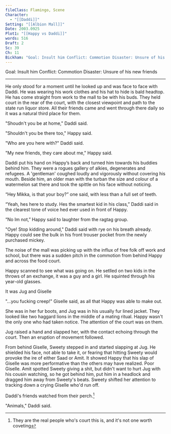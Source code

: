 ```yaml
---
fileClass: Flamingo, Scene
Character:
  - "[[Daddi]]"
Setting: "[[Albion Mall]]"
Date: 2003.0925
Plot1: "[[Happy vs Daddi]]"
words: 516
Draft: 2
Sc: 39
Ch: 11
Bickham: "Goal: Insult him Conflict: Commotion Disaster: Unsure of his new friends."
---
```


Goal: Insult him 
Conflict: Commotion 
Disaster: Unsure of his new friends

---

He only stood for a moment until he looked up and was face to face with Daddi. He was wearing his work clothes and his hat to hide is bald headtop. He has come straight from work to the mall to be with his buds. They held court in the rear of the court, with the closest viewpoint and path to the state run liquor store. All their friends came and went through there daily so it was a natural third place for them.

"Shoudn't you be at home," Daddi said.

"Shouldn't you be there too," Happy said.

"Who are you here with?" Daddi said.

"My new friends, they care about me," Happy said.

Daddi put his hand on Happy’s back and turned him towards his buddies behind him. They were a rogues gallery of alkies, degenerates and refugees. A 'gentleman' coughed loudly and vigorously without covering his mouth. Beside him, an older man with the turban the size and colour of a watermelon sat there and took the spittle on his face without noticing.

“Hey Mikka, is that your boy?” one said, with less than a full set of teeth.

“Yeah, hes here to study. Hes the smartest kid in his class,” Daddi said in the clearest tone of voice hed ever used in front of Happy.

“No Im not,” Happy said to laughter from the ragtag group.

"Oye! Stop kidding around," Daddi said with rye on his breath already. Happy could see the bulk in his front trouser pocket from the newly purchased mickey.

The noise of the mall was picking up with the influx of free folk off work and school, but there was a sudden pitch in the commotion from behind Happy and across the food court.

Happy scanned to see what was going on. He setlled on two kids in the throws of an exchange, it was a guy and a girl. He squinted through his year-old glasses.

It was Jug and Giselle

"...you fucking creep!" Giselle said, as all that Happy was able to make out.

She was in her fur boots, and Jug was in his usually fur lined jacket. They looked like two haggard lions in the middle of a mating ritual. Happy wasn't the only one who had taken notice. The attention of the court was on them. 

Jug raised a hand and slapped her, with the contact echoing through the court. Then an eruption of movement followed.

From behind Giselle, Sweety stepped in and started slapping at Jug. He shielded his face, not able to take it, or fearing that hitting Sweety would provoke the ire of either Saad or Amit. It showed Happy that his slap of Giselle was more performative than the others may have realized. Poor Giselle. Amit spotted Sweety giving a shit, but didn't want to hurt Jug with his cousin watching, so he got behind him, put him in a headlock and dragged him away from Sweety's beats. Sweety shifted her attention to tracking down a crying Giselle who'd run off.

Daddi's friends watched from their perch.[^4]

"Animals," Daddi said.



[^4]: They are the real people who's court this is, and it's not one worth coveting